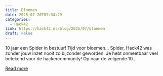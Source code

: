 ```yaml
---
title: Bloemen
date: 2025-07-26T09:34:29
categories:
  - Hack42
link: https://hack42.nl/blog/2025/07/bloemen
draft: False
---
```


10 jaar een Spider in bestuur! Tijd voor bloemen… Spider, Hack42 was zonder jouw inzet nooit zo bijzonder geworden. Je hebt onmeetbaar veel betekend voor de hackercommunity! Op naar de volgende 10…

[Read more](https://hack42.nl/blog/2025/07/bloemen)